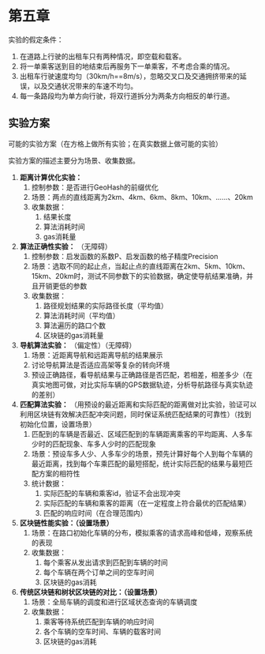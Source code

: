 # 第五章

实验的假定条件：

1. 在道路上行驶的出租车只有两种情况，即空载和载客。
2. 将一单乘客送到目的地结束后再服务下一单乘客，不考虑合乘的情况。
3. 出租车行驶速度均匀（30km/h==8m/s），忽略交叉口及交通拥挤带来的延误，以及交通状况带来的车速不均匀。
4. 每一条路段均为单方向行驶，将双行道拆分为两条方向相反的单行道。
## 实验方案

可能的实验方案（在方格上做所有实验；在真实数据上做可能的实验）

实验方案的描述主要分为场景、收集数据。

1. **距离计算优化实验：**
    1. 控制参数：是否进行GeoHash的前缀优化
    2. 场景：两点的直线距离为2km、4km、6km、8km、10km、......、20km
    3. 收集数据：
        1. 结果长度
        2. 算法消耗时间
        3. gas消耗量
2. **算法正确性实验：** （无障碍）
    1. 控制参数：启发函数的系数P、启发函数的格子精度Precision
    2. 场景：选取不同的起止点，当起止点的直线距离在2km、5km、10km、15km、20km时，测试不同参数下的实验数据，确定使导航结果准确，并且开销更低的参数
    3. 收集数据：
        1. 路径规划结果的实际路径长度（平均值）
        2. 算法消耗时间（平均值）
        3. 算法遍历的路口个数
        4. 区块链的gas消耗量
2. **导航算法实验：** （偏定性）（无障碍）
    1. 场景：近距离导航和远距离导航的结果展示
    2. 讨论导航算法是否适应高架等复杂的转向环境
    3. 预设正确路径，看导航结果与正确路径是否匹配，若相差，相差多少（在真实地图可做，对比实际车辆的GPS数据轨迹，分析导航路径与真实轨迹的差别）
3. **匹配算法实验：** （用预设的最近距离和实际匹配的距离做对比实验，验证可以利用区块链有效解决匹配冲突问题，同时保证系统匹配结果的可靠性）（找到初始化位置，设置场景）
    1. 匹配到的车辆是否最近、区域匹配到的车辆距离乘客的平均距离、人多车少时的匹配现象、车多人少时的匹配现象
    2. 场景：预设车多人少、人多车少的场景，预先计算好每个人到每个车辆的最近距离，找到每个车乘匹配的最短搭配，统计实际匹配的结果与最短匹配方案的相符性
    3. 统计数据：
        1. 实际匹配的车辆和乘客id，验证不会出现冲突
        2. 实际匹配的车辆和乘客的距离（在一定程度上符合最优的匹配结果）
        3. 匹配的响应时间（在合理范围内）
4. **区块链性能实验：（设置场景）**
    1. 场景：在路口初始化车辆的分布，模拟乘客的请求高峰和低峰，观察系统的表现
    2. 收集数据：
        1. 每个乘客从发出请求到匹配到车辆的时间
        2. 每个车辆在两个订单之间的空车时间
        3. 区块链的gas消耗
5. **传统区块链和树状区块链的对比：（设置场景）**
    1. 场景：全局车辆的调度和进行区域状态查询的车辆调度
    2. 收集数据：
        1. 乘客等待系统匹配到车辆的响应时间
        2. 各个车辆的空车时间、车辆的载客时间
        3. 区块链的gas消耗



